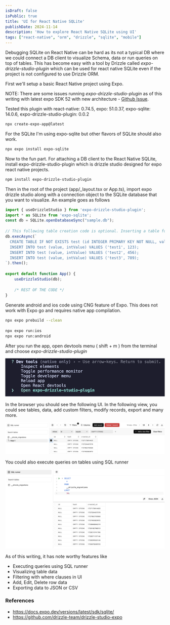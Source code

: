 ```yaml
---
isDraft: false
isPublic: true
title: 'UI for React Native SQLite'
publishDate: 2024-11-14
description: 'How to explore React Native SQLite using UI'
tags: ["react-native", "orm", "drizzle", "sqlite", "mobile"]
---
```


Debugging SQLite on React Native can be hard as its not a typical DB where we could connect a DB client to visualize Schema, data or run queries on top of tables. This has become easy with a tool by Drizzle called *expo-drizzle-studio-plugin* which can be used for react native SQLite even if the project is not configured to use Drizzle ORM.

First we'll setup a basic React Native project using Expo.

NOTE: There are some issues running *expo-drizzle-studio-plugin* as of this writing with latest expo SDK 52 with new architecture - [Github Issue](https://github.com/drizzle-team/drizzle-studio-expo/issues/4). 

Tested this plugin with react-native: 0.74.5, expo: 51.0.37, expo-sqlite: 14.0.6, expo-drizzle-studio-plugin: 0.0.2

```bash
npx create-expo-app@latest
```

For the SQLite I'm using expo-sqlite but other flavors of SQLite should also work. 

```bash
npx expo install expo-sqlite
```

Now to the fun part. For attaching a DB client to the React Native SQLite, install expo-drizzle-studio-plugin which is drizzle studio designed for expo react native projects.

```bash
npm install expo-drizzle-studio-plugin 
```

Then in the root of the project (app/_layout.tsx or App.ts), import expo drizzle studio along with a connection object to the SQLite database that you want to visualize. An example goes as follows

```js
import { useDrizzleStudio } from 'expo-drizzle-studio-plugin';
import * as SQLite from 'expo-sqlite';
const db = SQLite.openDatabaseSync("sample.db");

// This following table creation code is optional. Inserting a table for testing
db.execAsync(`
  CREATE TABLE IF NOT EXISTS test (id INTEGER PRIMARY KEY NOT NULL, value TEXT NOT NULL, intValue INTEGER);
  INSERT INTO test (value, intValue) VALUES ('test1', 123);
  INSERT INTO test (value, intValue) VALUES ('test2', 456);
  INSERT INTO test (value, intValue) VALUES ('test3', 789);
`).then();

export default function App() {
    useDrizzleStudio(db);

    /* REST OF THE CODE */
}
```

Generate android and ios code using CNG feature of Expo. This does not work with Expo go and requires native app compilation.

```bash
npx expo prebuild --clean

npx expo run:ios
npx expo run:android
```

After you run the app, open devtools menu ( shift + m ) from the terminal and choose *expo-drizzle-studio-plugin*

![Dev tools options](./assets/images/react-native-sqlite-ui/expo-drizzle-studio-dev-tools.png)

In the browser you should see the following UI. In the following view, you could see tables, data, add custom filters, modify records, export and many more.

![Expo Drizzle Studio Tables UI](./assets/images/react-native-sqlite-ui/expo-drizzle-studio-tables-viz.png)

You could also execute queries on tables using SQL runner

![Expo Drizzle Studio SQL runner](./assets/images/react-native-sqlite-ui/expo-drizzle-studio-query-run.png)

As of this writing, it has note worthy features like

- Executing queries using SQL runner
- Visualizing table data
- Filtering with where clauses in UI
- Add, Edit, Delete row data
- Exporting data to JSON or CSV

### References

- https://docs.expo.dev/versions/latest/sdk/sqlite/
- https://github.com/drizzle-team/drizzle-studio-expo
